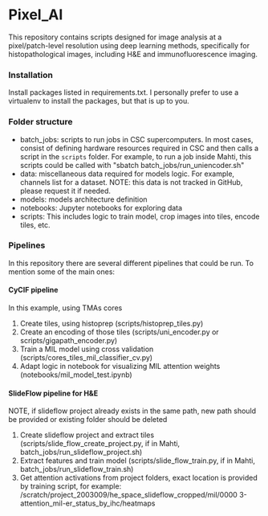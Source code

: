# Pixel_AI

This repository contains scripts designed for image analysis at a pixel/patch-level resolution using deep learning methods, specifically for histopathological images, including H&E and immunofluorescence imaging.

### Installation
Install packages listed in requirements.txt. I personally prefer to use a virtualenv to install the packages, but that is up to you.

### Folder structure
* batch_jobs: scripts to run jobs in CSC supercomputers. In most cases, consist of defining hardware resources required in CSC and then calls a script in the `scripts` folder. For example, to run a job inside Mahti, this scripts could be called with "sbatch batch_jobs/run_uniencoder.sh"
* data: miscellaneous data required for models logic. For example, channels list for a dataset. NOTE: this data is not tracked in GitHub, please request it if needed.  
* models: models architecture definition
* notebooks: Jupyter notebooks for exploring data
* scripts: This includes logic to train model, crop images into tiles, encode tiles, etc. 

### Pipelines
In this repository there are several different pipelines that could be run. To mention some of the main ones:

#### CyCIF pipeline
In this example, using TMAs cores
1) Create tiles, using histoprep (scripts/histoprep_tiles.py)
2) Create an encoding of those tiles (scripts/uni_encoder.py or scripts/gigapath_encoder.py)
3) Train a MIL model using cross validation (scripts/cores_tiles_mil_classifier_cv.py)
4) Adapt logic in notebook for visualizing MIL attention weights (notebooks/mil_model_test.ipynb)

#### SlideFlow pipeline for H&E
NOTE, if slideflow project already exists in the same path, new path should be provided or existing folder should be deleted
1) Create slideflow project and extract tiles (scripts/slide_flow_create_project.py, if in Mahti, batch_jobs/run_slideflow_project.sh)
2) Extract features and train model (scripts/slide_flow_train.py, if in Mahti, batch_jobs/run_slideflow_train.sh)
3) Get attention activations from project folders, exact location is provided by training script, for example: /scratch/project_2003009/he_space_slideflow_cropped/mil/0000 3-attention_mil-er_status_by_ihc/heatmaps

